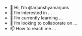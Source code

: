 - 👋 Hi, I’m @arjunshyamarjuns
- 👀 I’m interested in ...
- 🌱 I’m currently learning ...
- 💞️ I’m looking to collaborate on ...
- 📫 How to reach me ...

<!---
arjunshyamarjuns/arjunshyamarjuns is a ✨ special ✨ repository because its `README.md` (this file) appears on your GitHub profile.
You can click the Preview link to take a look at your changes.
--->
